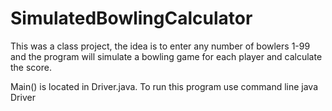 # SimulatedBowlingCalculator
This was a class project, the idea is to enter any number of bowlers 1-99 and the program will simulate a bowling game for each player and calculate the score.

Main() is located in Driver.java. To run this program use command line java Driver <playerCount>

 
